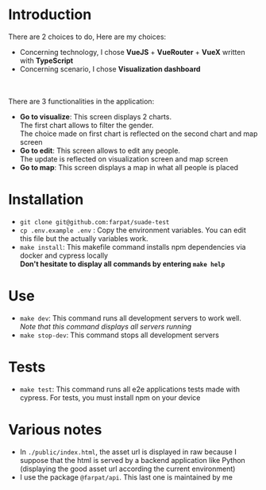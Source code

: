 # Introduction
There are 2 choices to do, Here are my choices:
- Concerning technology, I chose **VueJS** + **VueRouter** + **VueX** written with **TypeScript**
- Concerning scenario, I chose **Visualization dashboard**

<br><br>
There are 3 functionalities in the application:
- **Go to visualize**: This screen displays 2 charts. <br>
The first chart allows to filter the gender. <br>
The choice made on first chart is reflected on the second chart and map screen
- **Go to edit**: This screen allows to edit any people. <br>
 The update is reflected on visualization screen and map screen
- **Go to map**: This screen displays a map in what all people is placed

# Installation
- `git clone git@github.com:farpat/suade-test`
- `cp .env.example .env` : Copy the environment variables. You can edit this file but the actually variables work.
- `make install`: This makefile command installs npm dependencies via docker and cypress locally
<br>**Don't hesitate to display all commands by entering `make help`**

# Use
- `make dev`: This command runs all development servers to work well. *Note that this command displays all servers running*
- `make stop-dev`: This command stops all development servers

# Tests
- `make test`: This command runs all e2e applications tests made with cypress. For tests, you must install npm on your device

# Various notes
- In `./public/index.html`, the asset url is displayed in raw because I suppose that the html is served by a backend application like Python (displaying the good asset url according the current environment)
- I use the package `@farpat/api`. This last one is maintained by me
